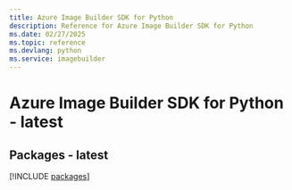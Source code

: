 ```yaml
---
title: Azure Image Builder SDK for Python
description: Reference for Azure Image Builder SDK for Python
ms.date: 02/27/2025
ms.topic: reference
ms.devlang: python
ms.service: imagebuilder
---
```

# Azure Image Builder SDK for Python - latest
## Packages - latest
[!INCLUDE [packages](image-builder-index.md)]